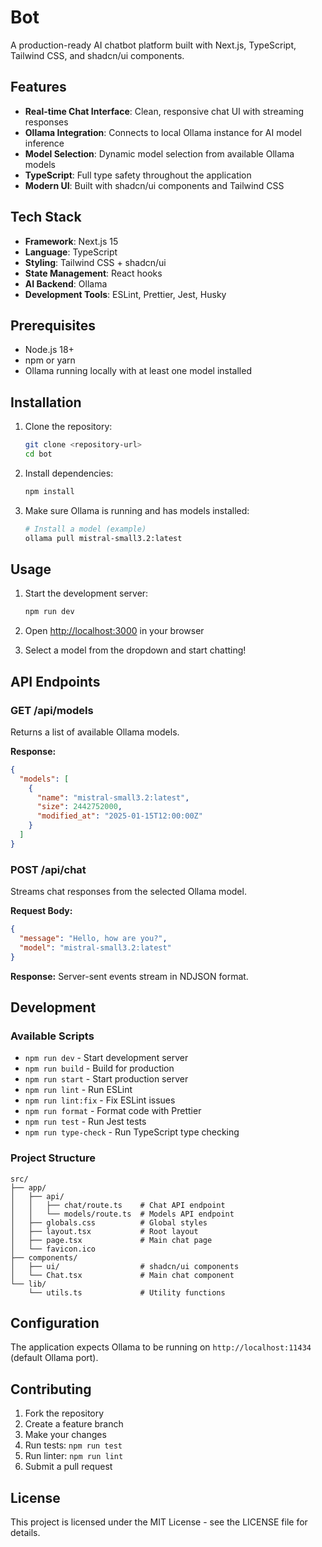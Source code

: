 # Bot

A production-ready AI chatbot platform built with Next.js, TypeScript, Tailwind CSS, and shadcn/ui components.

## Features

- **Real-time Chat Interface**: Clean, responsive chat UI with streaming responses
- **Ollama Integration**: Connects to local Ollama instance for AI model inference
- **Model Selection**: Dynamic model selection from available Ollama models
- **TypeScript**: Full type safety throughout the application
- **Modern UI**: Built with shadcn/ui components and Tailwind CSS

## Tech Stack

- **Framework**: Next.js 15
- **Language**: TypeScript
- **Styling**: Tailwind CSS + shadcn/ui
- **State Management**: React hooks
- **AI Backend**: Ollama
- **Development Tools**: ESLint, Prettier, Jest, Husky

## Prerequisites

- Node.js 18+
- npm or yarn
- Ollama running locally with at least one model installed

## Installation

1. Clone the repository:
   ```bash
   git clone <repository-url>
   cd bot
   ```

2. Install dependencies:
   ```bash
   npm install
   ```

3. Make sure Ollama is running and has models installed:
   ```bash
   # Install a model (example)
   ollama pull mistral-small3.2:latest
   ```

## Usage

1. Start the development server:
   ```bash
   npm run dev
   ```

2. Open [http://localhost:3000](http://localhost:3000) in your browser

3. Select a model from the dropdown and start chatting!

## API Endpoints

### GET /api/models
Returns a list of available Ollama models.

**Response:**
```json
{
  "models": [
    {
      "name": "mistral-small3.2:latest",
      "size": 2442752000,
      "modified_at": "2025-01-15T12:00:00Z"
    }
  ]
}
```

### POST /api/chat
Streams chat responses from the selected Ollama model.

**Request Body:**
```json
{
  "message": "Hello, how are you?",
  "model": "mistral-small3.2:latest"
}
```

**Response:** Server-sent events stream in NDJSON format.

## Development

### Available Scripts

- `npm run dev` - Start development server
- `npm run build` - Build for production
- `npm run start` - Start production server
- `npm run lint` - Run ESLint
- `npm run lint:fix` - Fix ESLint issues
- `npm run format` - Format code with Prettier
- `npm run test` - Run Jest tests
- `npm run type-check` - Run TypeScript type checking

### Project Structure

```
src/
├── app/
│   ├── api/
│   │   ├── chat/route.ts    # Chat API endpoint
│   │   └── models/route.ts  # Models API endpoint
│   ├── globals.css          # Global styles
│   ├── layout.tsx           # Root layout
│   ├── page.tsx             # Main chat page
│   └── favicon.ico
├── components/
│   ├── ui/                  # shadcn/ui components
│   └── Chat.tsx             # Main chat component
└── lib/
    └── utils.ts             # Utility functions
```

## Configuration

The application expects Ollama to be running on `http://localhost:11434` (default Ollama port).

## Contributing

1. Fork the repository
2. Create a feature branch
3. Make your changes
4. Run tests: `npm run test`
5. Run linter: `npm run lint`
6. Submit a pull request

## License

This project is licensed under the MIT License - see the LICENSE file for details.
